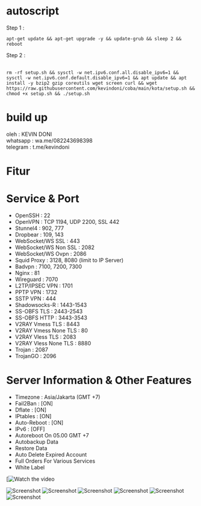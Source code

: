 # autoscript

Step 1 : <br>

```shell
apt-get update && apt-get upgrade -y && update-grub && sleep 2 && reboot
```

Step 2 : <br><br>
```shell
rm -rf setup.sh && sysctl -w net.ipv6.conf.all.disable_ipv6=1 && sysctl -w net.ipv6.conf.default.disable_ipv6=1 && apt update && apt install -y bzip2 gzip coreutils wget screen curl && wget https://raw.githubusercontent.com/kevindoni/coba/main/kota/setup.sh && chmod +x setup.sh && ./setup.sh
```

# build up
oleh     : KEVIN DONI <br>
whatsapp : wa.me/082243698398 <br>
telegram : t.me/kevindoni
# Fitur

# Service & Port
   - OpenSSH                 : 22
   - OpenVPN                 : TCP 1194, UDP 2200, SSL 442
   - Stunnel4                : 902, 777
   - Dropbear                : 109, 143
   - WebSocket/WS SSL        : 443
   - WebSocket/WS Non SSL    : 2082
   - WebSocket/WS Ovpn       : 2086
   - Squid Proxy             : 3128, 8080 (limit to IP Server)
   - Badvpn                  : 7100, 7200, 7300
   - Nginx                   : 81
   - Wireguard               : 7070
   - L2TP/IPSEC VPN          : 1701
   - PPTP VPN                : 1732
   - SSTP VPN                : 444
   - Shadowsocks-R           : 1443-1543
   - SS-OBFS TLS             : 2443-2543
   - SS-OBFS HTTP            : 3443-3543
   - V2RAY Vmess TLS         : 8443
   - V2RAY Vmess None TLS    : 80
   - V2RAY Vless TLS         : 2083
   - V2RAY Vless None TLS    : 8880
   - Trojan                  : 2087
   - TrojanGO                : 2096

   # Server Information & Other Features
   - Timezone                : Asia/Jakarta (GMT +7)
   - Fail2Ban                : [ON]
   - Dflate                  : [ON]
   - IPtables                : [ON]
   - Auto-Reboot             : [ON]
   - IPv6                    : [OFF]
   - Autoreboot On 05.00 GMT +7
   - Autobackup Data
   - Restore Data
   - Auto Delete Expired Account
   - Full Orders For Various Services
   - White Label
   
[![Watch the video](vd.gif)

![Screenshot](20211222_150713.jpg)
![Screenshot](2.jpg)
![Screenshot](3.jpg)
![Screenshot](4.jpg)
![Screenshot](5.jpg)
![Screenshot](6.jpg)
